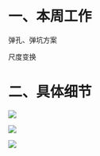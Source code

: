 # 一、本周工作
弹孔、弹坑方案

尺度变换


# 二、具体细节

![](https://github.com/Darren-pty/darren/raw/main/Learning%20of%20way/Semester/picture/41.png)


![](https://github.com/Darren-pty/darren/raw/main/Learning%20of%20way/Semester/picture/40.png)


![](https://github.com/Darren-pty/darren/raw/main/Learning%20of%20way/Semester/picture/39.png)



